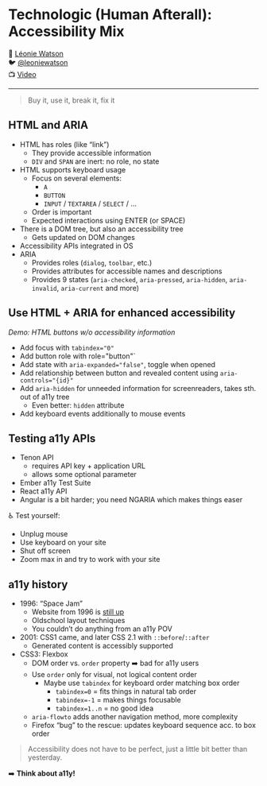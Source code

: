 #  Technologic (Human Afterall): Accessibility Mix

:bust_in_silhouette: [Léonie Watson](https://tink.uk/)  
:bird:               [@leoniewatson](https://twitter.com/leoniewatson)  
:tv:                 [Video](https://vimeo.com/194964027)

---

> Buy it, use it, break it, fix it

## HTML and ARIA

- HTML has roles (like “link”)
  - They provide accessible information
  - `DIV` and `SPAN` are inert: no role, no state
- HTML supports keyboard usage
  - Focus on several elements:
    - `A`
    - `BUTTON`
    - `INPUT` / `TEXTAREA` / `SELECT` / …
  - Order is important
  - Expected interactions using ENTER (or SPACE)
- There is a DOM tree, but also an accessibility tree
  - Gets updated on DOM changes
- Accessibility APIs integrated in OS
- ARIA
  - Provides roles (`dialog`, `toolbar`, etc.)
  - Provides attributes for accessible names and descriptions
  - Provides 9 states (`aria-checked`, `aria-pressed`, `aria-hidden`, `aria-invalid`, `aria-current` and more)

## Use HTML + ARIA for enhanced accessibility

*Demo: HTML buttons w/o accessibility information*

- Add focus with `tabindex="0"`
- Add button role with role="button"`
- Add state with `aria-expanded="false"`, toggle when opened
- Add relationship between button and revealed content using `aria-controls="{id}"`
- Add `aria-hidden` for unneeded information for screenreaders, takes sth. out of a11y tree
  - Even better: `hidden` attribute
- Add keyboard events additionally to mouse events

## Testing a11y APIs

- Tenon API
  - requires API key + application URL
  - allows some optional parameter
- Ember a11y Test Suite
- React a11y API
- Angular is a bit harder; you need NGARIA which makes things easer

:wheelchair: Test yourself:

- Unplug mouse
- Use keyboard on your site
- Shut off screen
- Zoom max in and try to work with your site

## a11y history

- 1996: “Space Jam”
  - Website from 1996 is [still up](http://www2.warnerbros.com/spacejam/movie/jam.htm)
  - Oldschool layout techniques
  - You couldn’t do anything from an a11y POV
- 2001: CSS1 came, and later CSS 2.1 with `::before`/`::after`
  - Generated content is accessibly supported
- CSS3: Flexbox
  - DOM order vs. `order` property ➡️ bad for a11y users
  - Use `order` only for visual, not logical content order
    - Maybe use `tabindex` for keyboard order matching box order
      - `tabindex=0` = fits things in natural tab order
      - `tabindex=-1` = makes things focusable
      - `tabindex=1..n` = no good idea
  - `aria-flowto` adds another navigation method, more complexity
  - Firefox “bug” to the rescue: updates keyboard sequence acc. to box order

> Accessibility does not have to be perfect, just a little bit better than yesterday.

➡️ **Think about a11y!**
